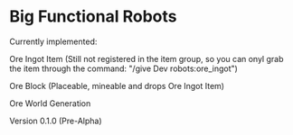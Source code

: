 # Big Functional Robots
Currently implemented:

Ore Ingot Item (Still not registered in the item group, so you can onyl grab the item through the command:
"/give Dev robots:ore_ingot")

Ore Block (Placeable, mineable and drops Ore Ingot Item)

Ore World Generation

Version 0.1.0 (Pre-Alpha)
